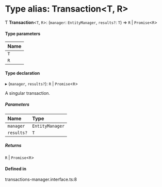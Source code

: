 # Type alias: Transaction<T, R\>

Ƭ **Transaction**<`T`, `R`\>: (`manager`: `EntityManager`, `results?`: `T`) => `R` \| `Promise`<`R`\>

#### Type parameters

| Name |
| :--- |
| `T`  |
| `R`  |

#### Type declaration

▸ (`manager`, `results?`): `R` \| `Promise`<`R`\>

A singular transaction.

##### Parameters

| Name       | Type            |
| :--------- | :-------------- |
| `manager`  | `EntityManager` |
| `results?` | `T`             |

##### Returns

`R` \| `Promise`<`R`\>

#### Defined in

transactions-manager.interface.ts:8
